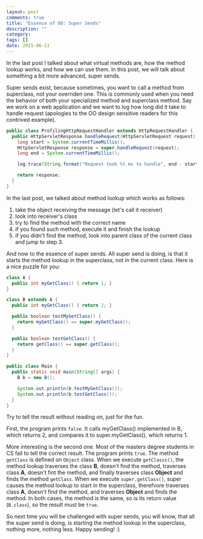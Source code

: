```yaml
---
layout: post
comments: true
title: "Essence of OO: Super Sends"
description: ""
category:
tags: []
date: 2015-06-11
---
```


In the last post I talked about what virtual methods are,
how the method lookup works, and how we can use them.
In this post, we will talk about something a bit more advanced,
super sends.

Super sends exist, because sometimes, you want to call a method from
superclass, not your overriden one. This is commonly used when you need
the behavior of both your specialized method and superclass method. Say
we work on a web application and we want to log how long did it take to
handle request (apologies to the OO design sensitive readers for this
contrived example).

```java
public class ProfilingHttpRequestHandler extends HttpRequestHandler {
  public HttpServletResponse handleRequest(HttpServletRequest request) {
    long start = System.currentTimeMillis();
    HttpServletResponse response = super.handleRequest(request);
    long end = System.currentTimeMillis();

    log.trace(String.format("Request took %l ms to handle", end - start));

    return response;
  }
}
```

In the last post, we talked about method lookup which works as follows:

1. take the object receiving the message (let's call it receiver)
2. look into receiver's class
3. try to find the method with the correct name
4. if you found such method, execute it and finish the lookup
5. if you didn't find the method, look into parent class of the current
   class and jump to step 3.

And now to the essence of super sends. All super send is doing, is that
it starts the method lookup in the superclass, not in the current class.
Here is a nice puzzle for you:

```java
class A {
  public int myGetClass() { return 1; }
}

class B extends A {
  public int myGetClass() { return 2; }

  public boolean testMyGetClass() {
    return myGetClass() == super.myGetClass();
  }

  public boolean testGetClass() {
    return getClass() == super.getClass();
  }
}

public class Main {
  public static void main(String[] args) {
    B b = new B();

    System.out.println(b.testMyGetClass());
    System.out.println(b.testGetClass());
  }
}
```

Try to tell the result without reading on, just for the fun.

First, the program prints `false`. It calls myGetClass() implemented in
B, which returns 2, and compares it to super.myGetClass(), which returns
1.

More interesting is the second one. Most of the masters degree students
in CS fail to tell the correct result. The program prints `true`. The
method `getClass` is defined on `Object` class. When we execute
`getClasss()`, the method lookup traverses the class **B**, doesn't find
the method, traverses class **A**, doesn't fint the method, and finally
traverses class **Object** and finds the method `getClass`. When we
execute `super.getClass()`, super causes the method lookup to start in
the superclass, therefvore traverses class **A**, doesn't find the
method, and traverses **Object** and finds the method. In both cases,
the method is the same, so is its return value (`B.class`), so the
result must be `true`.

So next time you will be challenged with super sends, you will know,
that all the super send is doing, is starting the method lookup in the
superclass, nothing more, nothing less. Happy sending! :)




